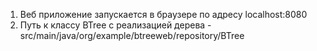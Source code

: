 1. Веб приложение запускается в браузере по адресу localhost:8080
2. Путь к классу BTree с реализацией дерева - src/main/java/org/example/btreeweb/repository/BTree
